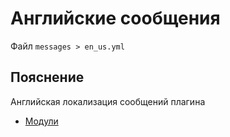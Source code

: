 # Английские сообщения
Файл `messages > en_us.yml`

## Пояснение
Английская локализация сообщений плагина
- [Модули](/ru/messages/en_us/module/)